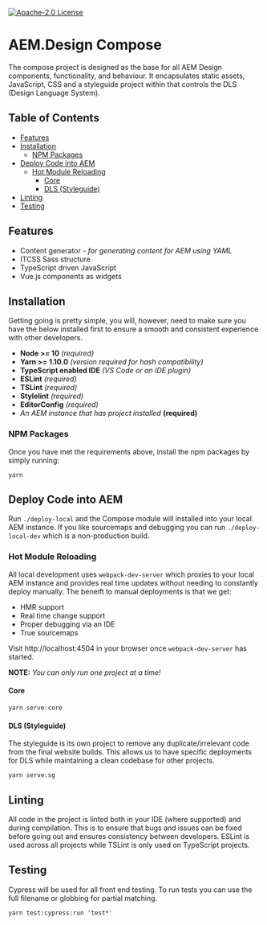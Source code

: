 [![Apache-2.0 License](https://img.shields.io/github/license/aem-design/aemdesign-aem-support)](https://github.com/aem-design/aemdesign-aem-support/tree/master/aemdesign-aem-compose)

# AEM.Design Compose
The compose project is designed as the base for all AEM Design components, functionality, and behaviour. It encapsulates static assets, JavaScript, CSS and a styleguide project within that controls the DLS (Design Language System).

## Table of Contents
- [Features](#features)
- [Installation](#installation)
  - [NPM Packages](#npm-packages)
- [Deploy Code into AEM](#deploy-code-into-aem)
  - [Hot Module Reloading](#hot-module-reloading)
    - [Core](#core)
    - [DLS (Styleguide)](#dls-styleguide)
- [Linting](#linting)
- [Testing](#testing)
  
## Features
- Content generator - _for generating content for AEM using YAML_
- ITCSS Sass structure
- TypeScript driven JavaScript
- Vue.js components as widgets

## Installation
Getting going is pretty simple, you will, however, need to make sure you have the below installed first to ensure a smooth and consistent experience with other developers.

- **Node >= 10** _(required)_
- **Yarn >= 1.10.0** _(version required for hash compatibility)_
- **TypeScript enabled IDE** _(VS Code or an IDE plugin)_
- **ESLint** _(required)_
- **TSLint** _(required)_
- **Stylelint** _(required)_
- **EditorConfig** _(required)_
- _An AEM instance that has project installed_ **(required)**

### NPM Packages
Once you have met the requirements above, install the npm packages by simply running:

`yarn`

## Deploy Code into AEM
Run `./deploy-local` and the Compose module will installed into your local AEM instance. If you like sourcemaps and debugging you can run `./deploy-local-dev` which is a non-production build.

### Hot Module Reloading
All local development uses `webpack-dev-server` which proxies to your local AEM instance and provides real time updates without needing to constantly deploy manually. The beneift to manual deployments is that we get:

- HMR support
- Real time change support
- Proper debugging via an IDE
- True sourcemaps

Visit http://localhost:4504 in your browser once `webpack-dev-server` has started.

**NOTE:** _You can only run one project at a time!_

#### Core
`yarn serve:core`

#### DLS (Styleguide)
The styleguide is its own project to remove any duplicate/irrelevant code from the final website builds. This allows us to have specific deployments for DLS while maintaining a clean codebase for other projects.

`yarn serve:sg`

## Linting
All code in the project is linted both in your IDE (where supported) and during compilation. This is to ensure that bugs and issues can be fixed before going out and ensures consistency between developers. ESLint is used across all projects while TSLint is only used on TypeScript projects.

## Testing
Cypress will be used for all front end testing. To run tests you can use the full filename or globbing for partial matching.

`yarn test:cypress:run 'test*'`
